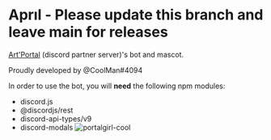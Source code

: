 # Aprıl - Please update this branch and leave main for releases
[Art'Portal](https://discord.gg/graphisme) (discord partner server)'s bot and mascot.

Proudly developed by @CoolMan#4094

In order to use the bot, you will **need** the following npm modules:
  - discord.js
  - @discordjs/rest
  - discord-api-types/v9
  - discord-modals
![portalgirl-cool](https://user-images.githubusercontent.com/65647523/167270738-0371e27d-d071-44b7-8560-9e94b45d22a2.png)
